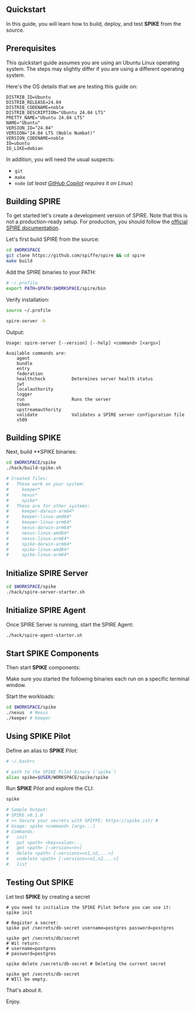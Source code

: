 ## Quickstart

In this guide, you will learn how to build, deploy, and test **SPIKE** from the 
source.

## Prerequisites

This quickstart guide assumes you are using an Ubuntu Linux operating system.
The steps may slightly differ if you are using a different operating system.

Here's the OS details that we are testing this guide on:

```text
DISTRIB_ID=Ubuntu
DISTRIB_RELEASE=24.04
DISTRIB_CODENAME=noble
DISTRIB_DESCRIPTION="Ubuntu 24.04 LTS"
PRETTY_NAME="Ubuntu 24.04 LTS"
NAME="Ubuntu"
VERSION_ID="24.04"
VERSION="24.04 LTS (Noble Numbat)"
VERSION_CODENAME=noble
ID=ubuntu
ID_LIKE=debian
```

In addition, you will need the usual suspects:

* `git`
* `make`
* `node` (*at least [GitHub Copilot][copilot] requires it on Linux*)

[copilot]: https://copilot.github.com/ "GitHub Copilot"

## Building SPIRE

To get started let's create a development version of SPIRE. Note that this is
not a production-ready setup. For production, you should follow the 
[official SPIRE documentation][spire-prod].

[spire-prod]: https://spiffe.io/docs/latest/deploying/configuring/

Let's first build SPIRE from the source:

```bash
cd $WORKSPACE
git clone https://github.com/spiffe/spire && cd spire
make build
````

Add the SPIRE binaries to your PATH:

```bash
# ~/.profile
export PATH=$PATH:$WORKSPACE/spire/bin
```

Verify installation:

```bash 
source ~/.profile

spire-server -h
```

Output:

```text
Usage: spire-server [--version] [--help] <command> [<args>]

Available commands are:
    agent                
    bundle               
    entry                
    federation           
    healthcheck          Determines server health status
    jwt                  
    localauthority       
    logger               
    run                  Runs the server
    token                
    upstreamauthority    
    validate             Validates a SPIRE server configuration file
    x509  
```

## Building SPIKE

Next, build **SPIKE binaries:

```bash
cd $WORKSPACE/spike
./hack/build-spike.sh

# Created files:
#   These work on your system:
#     keeper*
#     nexus*
#     spike*
#   These are for other systems:
#     keeper-darwin-arm64*
#     keeper-linux-amd64*
#     keeper-linux-arm64*
#     nexus-darwin-arm64*
#     nexus-linux-amd64*
#     nexus-linux-arm64*
#     spike-darwin-arm64*
#     spike-linux-amd64*
#     spike-linux-arm64*
```

## Initialize SPIRE Server

```bash
cd $WORKSPACE/spike
./hack/spire-server-starter.sh
```

## Initialize SPIRE Agent

Once SPIRE Server is running, start the SPIRE Agent:

```bash
./hack/spire-agent-starter.sh
```

## Start SPIKE Components

Then start **SPIKE** components:

Make sure you started the following binaries each run on a specific terminal 
window.

Start the workloads:

```bash
cd $WORKSPACE/spike
./nexus  # Nexus
./keeper # Keeper
```

## Using SPIKE Pilot

Define an alias to **SPIKE** Pilot:

```bash
# ~/.bashrc

# path to the SPIKE Pilot binary (`spike`)
alias spike=$USER/WORKSPACE/spike/spike
```

Run **SPIKE** Pilot and explore the CLI:

```bash
spike

# Sample Output:
# SPIKE v0.1.0
# >> Secure your secrets with SPIFFE: https://spike.ist/ #
# Usage: spike <command> [args...]
# Commands:
#   init
#   put <path> <key=value>...
#   get <path> [-version=<n>]
#   delete <path> [-versions=<n1,n2,...>]
#   undelete <path> [-versions=<n1,n2,...>]
#   list
```

## Testing Out SPIKE

Let test **SPIKE** by creating a secret

```text
# you need to initialize the SPIKE Pilot before you can use it:
spike init

# Register a secret:
spike put /secrets/db-secret username=postgres password=postgres

spike get /secrets/db/secret 
# Wil return:
# username=postgres 
# password=postgres

spike delete /secrets/db-secret # Deleting the current secret

spike get /secrets/db-secret 
# WIll be empty.
```

That's about it.

Enjoy.
